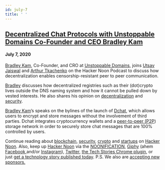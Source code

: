 ```yaml
---
id: july-7
title: ' '
---
```


<h2><a href="https://podcast.hackernoon.com/e/decentralized-chat-protocols-with-unstoppable-domains-co-founder-and-ceo-bradley-kam/">Decentralized Chat Protocols with Unstoppable Domains Co-Founder and CEO Bradley Kam</a></h2>
<h4>July 7, 2020</h4>

<p>
<a href="https://www.linkedin.com/in/bradley-kam-444aa228/">Bradley Kam</a>, Co-Founder, and CRO at <a href="https://unstoppabledomains.com/">Unstoppable Domains</a>, joins <a href="https://hackernoon.com/u/Hackerhodl">Utsav Jaiswal</a> and <a href="https://hackernoon.com/u/arthur.tkachenko">Arthur Tkachenko</a> on the Hacker Noon Podcast to discuss how decentralization enables censorship-resistant peer to peer communication.
</p>
<a href="https://www.linkedin.com/in/bradley-kam-444aa228/">Bradley</a> discusses how decentralized registries such as their (dot)crypto lives outside the DNS naming system and how it cannot be pulled down by vested interests. He also shares his opinion on <a href="https://hackernoon.com/tagged/decentralization">decentralization</a> and <a href="https://hackernoon.com/tagged/security">security</a>.
<p>
<a href="https://www.linkedin.com/in/bradley-kam-444aa228/">Bradley Kam</a>’s speaks on the bylines of the launch of  <a href="https://unstoppabledomains.com/chat">Dchat</a>, which allows users to encrypt and store messages without the involvement of third parties. Dchat integrates  cryptocurrency wallets and a <a href="https://hackernoon.com/tagged/p2p">peer-to-peer (P2P</a>) storage network in order to securely store chat messages that are 100% controlled by users.
</p>
Continue reading about <a href="https://hackernoon.com/tagged/blockchain">blockchain</a>, <a href="https://hackernoon.com/tagged/security">security</a>, <a href="https://hackernoon.com/tagged/crypto">crypto</a> and <a href="https://hackernoon.com/tagged/startup">startups</a> on <a href="https://hackernoon.com/">Hacker Noon</a>.
Also, keep up <a href="https://hackernoon.com/">Hacker Noon</a> via the <a href="https://hackernoon.us19.list-manage.com/subscribe?u=b48b0ec2173fecf2586c00e80&id=fa796741e6">NOONIFICATION</a>, <a href="https://giphy.com/hackernoon">Giphy</a> (ahem <a href="https://facebook.com/hackernoon">Facebook </a>and/or <a href="https://www.instagram.com/hackernoon/">Instagram</a>), <a href="https://twitter.com/hackernoon">Twitter</a>, <a href="https://chrome.google.com/webstore/detail/tech-stories-tab-by-hacke/cmcgnandlhnjekeccmongfellpljlohh">the Tech Stories Chrome plugin</a>, or just <a href="https://publish.hackernoon.com/">get a technology story published today</a>. P.S. We also are <a href="http://sponsors.hackernoon.com/">accepting new sponsors.</a>